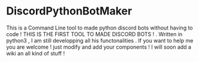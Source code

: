 # DiscordPythonBotMaker
This is a Command Line tool to made python discord bots without having to code ! THIS IS THE FIRST TOOL TO MADE DISCORD BOTS ! . Written in python3 , I am still developping all his functonalities .
If you want to help me you are welcome ! just modify and add your components !
I will soon add a wiki an all kind of stuff !

